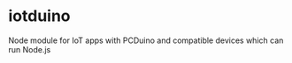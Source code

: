 iotduino
========

Node module for IoT apps with PCDuino and compatible devices which can run Node.js
